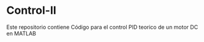 # Control-II

Este repositorio contiene Código para el control PID teorico de un motor DC en MATLAB 
